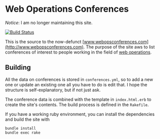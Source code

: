 # Web Operations Conferences

_Notice_: I am no longer maintaining this site.

[![Build Status](https://travis-ci.org/webopsconferences/webopsconferences.github.io.svg?branch=master)](https://travis-ci.org/webopsconferences/webopsconferences.github.io)

This is the source to the now-defunct [www.webopsconferences.com](http://www.webopsconferences.com). The purpose of the site aws to list conferences of interest to people working in the field of [web operations](http://omniti.com/seeds/what-is-web-operations).

## Building

All the data on conferences is stored in `conferences.yml`,  so to add a new one or update an existing one all you have to do is edit that. I hope the structure is self-explanatory, but if not just ask.

The conference data is combined with the template in `index.html.erb` to create the site's contents. The build process is defined in the `Rakefile`.

If you have a working ruby environment, you can install the dependencies and build the site with

    bundle install
    bundle exec rake
